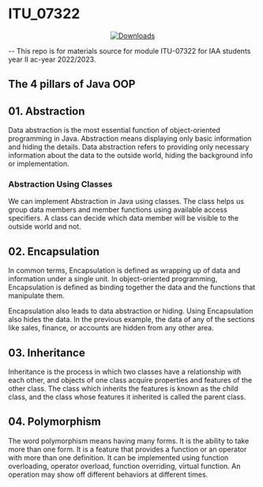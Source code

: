 # ITU_07322

<p align="center">
<!--   <a href="#">
        <img src="https://img.shields.io/github/downloads/tairocruiz/itu_07322/total"
            alt="Total Downloads"></a> -->
  <a href="#">
   <img src="https://img.shields.io/badge/Downloads-73-blue" alt="Downloads">
  </a>
</p>
--
This repo is for materials source for module ITU-07322 for IAA students year II ac-year 2022/2023.

## The 4 pillars of Java OOP

## 01. Abstraction

   Data abstraction is the most essential function of object-oriented programming in Java. Abstraction means displaying only basic information and hiding the details. Data abstraction refers to providing only necessary information about the data to the outside world, hiding the background info or implementation.

### Abstraction Using Classes

   We can implement Abstraction in Java using classes. The class helps us group data members and member functions using available access specifiers. A class can decide which data member will be visible to the outside world and not.

## 02. Encapsulation

  In common terms, Encapsulation is defined as wrapping up of data and information under a single unit. In object-oriented programming, Encapsulation is defined as binding together the data and the functions that manipulate them.

Encapsulation also leads to data abstraction or hiding. Using Encapsulation also hides the data. In the previous example, the data of any of the sections like sales, finance, or accounts are hidden from any other area.

## 03. Inheritance

  Inheritance is the process in which two classes have a relationship with each other, and objects of one class acquire properties and features of the other class. The class which inherits the features is known as the child class, and the class whose features it inherited is called the parent class.
  
## 04. Polymorphism

  The word polymorphism means having many forms. It is the ability to take more than one form. It is a feature that provides a function or an operator with more than one definition. It can be implemented using function overloading, operator overload, function overriding, virtual function. An operation may show off different behaviors at different times.
